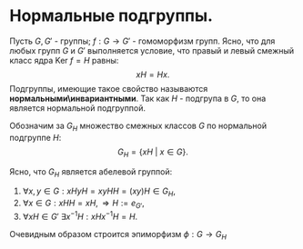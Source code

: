 # Нормальные подгруппы.
Пусть $G, G'$ - группы; $f:G\rightarrow G'$ - гомоморфизм групп. Ясно, что для любых групп $G$ и $G'$ выполняется условие, что правый и левый смежный класс ядра $\text{Ker} \ f = H$ равны:
$$xH=Hx.$$
Подгруппы, имеющие такое свойство называются **нормальными\инвариантными**. Так как $H$ - подгрупа в $G$, то она является нормальной подгруппой.

Обозначим за $G_H$ множество смежных классов $G$ по нормальной подгруппе $H$: 
$$G_H = \{xH \ | \ x \in G  \}.$$

Ясно, что $G_H$ является абелевой группой:
1. $\forall x,y \in G : xHyH=xyHH=(xy)H \in G_H$,
2. $\forall x \in G: xHH=xH, \Rightarrow H := e_{G'}$,
3. $\forall xH \in G' \ \exists x^{-1}H: xHx^{-1}H=H$.

Очевидным образом строится эпиморфизм  $\phi:G\rightarrow G_H$
